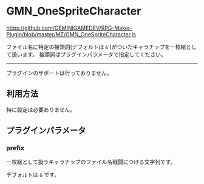 # GMN_OneSpriteCharacter

https://github.com/GEMINIGAMEDEV/RPG-Maker-Plugin/blob/master/MZ/GMN_OneSpriteCharacter.js

ファイル名に特定の接頭詞(デフォルトは `&` )がついたキャラチップを一枚絵として扱います。
接頭詞はプラグインパラメータで指定してください。

---

プラグインのサポートは行っておりません。

## 利用方法

特に設定は必要ありません。

## プラグインパラメータ

### prefix

一枚絵として扱うキャラチップのファイル名戦闘につける文字列です。

デフォルトは `&` です。 
